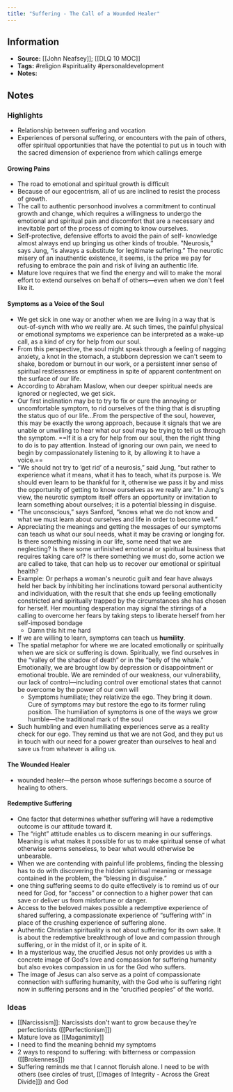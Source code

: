 ```yaml
---
title: "Suffering - The Call of a Wounded Healer"
---
```

## Information
- **Source:** [[John Neafsey]]; [[DLQ 10 MOC]]
- **Tags:** #religion #spirituality #personaldevelopment 
- **Notes:** 

## Notes
### Highlights
- Relationship between suffering and vocation
- Experiences of personal suffering, or encounters with the pain of others, offer spiritual opportunities that have the potential to put us in touch with the sacred dimension of experience from which callings emerge
#### Growing Pains
- The road to emotional and spiritual growth is difficult
- Because of our egocentrism, all of us are inclined to resist the process of growth.
- The call to authentic personhood involves a commitment to continual growth and change, which requires a willingness to undergo the emotional and spiritual pain and discomfort that are a necessary and inevitable part of the process of coming to know ourselves.
- Self-protective, defensive efforts to avoid the pain of self- knowledge almost always end up bringing us other kinds of trouble. "Neurosis,” says Jung, “is always a substitute for legitimate suffering.” The neurotic misery of an inauthentic existence, it seems, is the price we pay for refusing to embrace the pain and risk of living an authentic life.
- Mature love requires that we find the energy and will to make the moral effort to extend ourselves on behalf of others—even when we don't feel like it.

#### Symptoms as a Voice of the Soul
- We get sick in one way or another when we are living in a way that is out-of-synch with who we really are. At such times, the painful physical or emotional symptoms we experience can be interpreted as a wake-up call, as a kind of cry for help from our soul.
- From this perspective, the soul might speak through a feeling of nagging anxiety, a knot in the stomach, a stubborn depression we can't seem to shake, boredom or burnout in our work, or a persistent inner sense of spiritual restlessness or emptiness in spite of apparent contentment on the surface of our life.
- According to Abraham Maslow, when our deeper spiritual needs are ignored or neglected, we get sick.
- Our first inclination may be to try to fix or cure the annoying or uncomfortable symptom, to rid ourselves of the thing that is disrupting the status quo of our life...From the perspective of the soul, however, this may be exactly the wrong approach, because it signals that we are unable or unwilling to hear what our soul may be trying to tell us through the symptom. ==If it is a cry for help from our soul, then the right thing to do is to pay attention. Instead of ignoring our own pain, we need to begin by compassionately listening to it, by allowing it to have a voice.==
- “We should not try to ‘get rid’ of a neurosis,” said Jung, “but rather to experience what it means, what it has to teach, what its purpose is. We should even learn to be thankful for it, otherwise we pass it by and miss the opportunity of getting to know ourselves as we really are.” In Jung's view, the neurotic symptom itself offers an opportunity or invitation to learn something about ourselves; it is a potential blessing in disguise.
- “The unconscious,” says Sanford, “knows what we do not know and what we must learn about ourselves and life in order to become well.”
- Appreciating the meanings and getting the messages of our symptoms can teach us what our soul needs, what it may be craving or longing for. Is there something missing in our life, some need that we are neglecting? Is there some unfinished emotional or spiritual business that requires taking care of? Is there something we must do, some action we are called to take, that can help us to recover our emotional or spiritual health?
- Example: Or perhaps a woman's neurotic guilt and fear have always held her back by inhibiting her inclinations toward personal authenticity and individuation, with the result that she ends up feeling emotionally constricted and spiritually trapped by the circumstances she has chosen for herself. Her mounting desperation may signal the stirrings of a calling to overcome her fears by taking steps to liberate herself from her self-imposed bondage
	- Damn this hit me hard
- If we are willing to learn, symptoms can teach us **humility**.
- The spatial metaphor for where we are located emotionally or spiritually when we are sick or suffering is down. Spiritually, we find ourselves in the “valley of the shadow of death” or in the “belly of the whale.” Emotionally, we are brought low by depression or disappointment or emotional trouble. We are reminded of our weakness, our vulnerability, our lack of control—including control over emotional states that cannot be overcome by the power of our own will
	- Symptoms humiliate; they relativize the ego. They bring it down. Cure of symptoms may but restore the ego to its former ruling position. The humiliation of symptoms is one of the ways we grow humble—the traditional mark of the soul
- Such humbling and even humiliating experiences serve as a reality check for our ego. They remind us that we are not God, and they put us in touch with our need for a power greater than ourselves to heal and save us from whatever is ailing us.

#### The Wounded Healer
- wounded healer—the person whose sufferings become a source of healing to others.

#### Redemptive Suffering
- One factor that determines whether suffering will have a redemptive outcome is our attitude toward it.
- The “right” attitude enables us to discern meaning in our sufferings. Meaning is what makes it possible for us to make spiritual sense of what otherwise seems senseless, to bear what would otherwise be unbearable.
- When we are contending with painful life problems, finding the blessing has to do with discovering the hidden spiritual meaning or message contained in the problem, the “blessing in disguise.”
- one thing suffering seems to do quite effectively is to remind us of our need for God, for “access” or connection to a higher power that can save or deliver us from misfortune or danger.
- Access to the beloved makes possible a redemptive experience of shared suffering, a compassionate experience of “suffering with” in place of the crushing experience of suffering alone.
- Authentic Christian spirituality is not about suffering for its own sake. It is about the redemptive breakthrough of love and compassion through suffering, or in the midst of it, or in spite of it.
- In a mysterious way, the crucified Jesus not only provides us with a concrete image of God's love and compassion for suffering humanity but also evokes compassion in us for the God who suffers.
- The image of Jesus can also serve as a point of compassionate connection with suffering humanity, with the God who is suffering right now in suffering persons and in the “crucified peoples” of the world.

### Ideas
- [[Narcissism]]: Narcissists don't want to grow because they're perfectionists ([[Perfectionism]])
- Mature love as [[Maganimity]]
- I need to find the meaning behnid my symptoms
- 2 ways to respond to suffering: with bitterness or compassion ([[Brokenness]])
- Suffering reminds me that I cannot floruish alone. I need to be with others (see circles of trust, [[Images of Integrity - Across the Great Divide]]) and God

